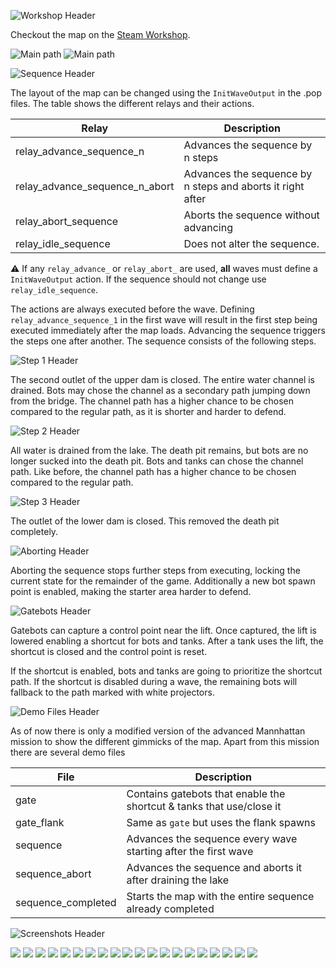 ![Workshop Header](./doc/headers/renders/workshop.png)

Checkout the map on the [Steam Workshop](https://steamcommunity.com/sharedfiles/filedetails/?id=3532548365).

![Main path](./doc/gifs/path_main.gif)
![Main path](./doc/gifs/path_water.gif)

![Sequence Header](./doc/headers/renders/sequence.png)

The layout of the map can be changed using the `InitWaveOutput` in the .pop files. The table shows the different relays and their actions.

| Relay                          | Description                                                |
| ------------------------------ | ---------------------------------------------------------- |
| relay_advance_sequence_n       | Advances the sequence by n steps                           |
| relay_advance_sequence_n_abort | Advances the sequence by n steps and aborts it right after |
| relay_abort_sequence           | Aborts the sequence without advancing                      |
| relay_idle_sequence            | Does not alter the sequence.                               |

⚠️ If any `relay_advance_` or `relay_abort_` are used, **all** waves must define a `InitWaveOutput` action. If the sequence should not change use `relay_idle_sequence`.

The actions are always executed before the wave. Defining `relay_advance_sequence_1` in the first wave will result in the first step being executed immediately after the map loads. Advancing the sequence triggers the steps one after another. The sequence consists of the following steps.

![Step 1 Header](./doc/headers/renders/step_2.png)

The second outlet of the upper dam is closed. The entire water channel is drained. Bots may chose the channel as a secondary path jumping down from the bridge. The channel path has a higher chance to be chosen compared to the regular path, as it is shorter and harder to defend.

![Step 2 Header](./doc/headers/renders/step_3.png)

All water is drained from the lake. The death pit remains, but bots are no longer sucked into the death pit. Bots and tanks can chose the channel path. Like before, the channel path has a higher chance to be chosen compared to the regular path.

![Step 3 Header](./doc/headers/renders/step_4.png)

The outlet of the lower dam is closed. This removed the death pit completely.

![Aborting Header](./doc/headers/renders/failure.png)

Aborting the sequence stops further steps from executing, locking the current state for the remainder of the game. Additionally a new bot spawn point is enabled, making the starter area harder to defend.

![Gatebots Header](./doc/headers/renders/gatebots.png)

Gatebots can capture a control point near the lift. Once captured, the lift is lowered enabling a shortcut for bots and tanks. After a tank uses the lift, the shortcut is closed and the control point is reset.

If the shortcut is enabled, bots and tanks are going to prioritize the shortcut path. If the shortcut is disabled during a wave, the remaining bots will fallback to the path marked with white projectors.

![Demo Files Header](./doc/headers/renders/demo_files.png)

As of now there is only a modified version of the advanced Mannhattan mission to show the different gimmicks of the map. Apart from this mission there are several demo files

| File               | Description                                                          |
| ------------------ | -------------------------------------------------------------------- |
| gate               | Contains gatebots that enable the shortcut & tanks that use/close it |
| gate_flank         | Same as `gate` but uses the flank spawns                             |
| sequence           | Advances the sequence every wave starting after the first wave       |
| sequence_abort     | Advances the sequence and aborts it after draining the lake          |
| sequence_completed | Starts the map with the entire sequence already completed            |

![Screenshots Header](./doc/headers/renders/screenshots.png)

![](./doc/screenshots/mvm_ascent_position_00.jpg)
![](./doc/screenshots/mvm_ascent_position_01.jpg)
![](./doc/screenshots/mvm_ascent_position_02.jpg)
![](./doc/screenshots/mvm_ascent_position_03.jpg)
![](./doc/screenshots/mvm_ascent_position_04.jpg)
![](./doc/screenshots/mvm_ascent_position_05.jpg)
![](./doc/screenshots/mvm_ascent_position_06.jpg)
![](./doc/screenshots/mvm_ascent_position_07.jpg)
![](./doc/screenshots/mvm_ascent_position_08.jpg)
![](./doc/screenshots/mvm_ascent_position_09.jpg)
![](./doc/screenshots/mvm_ascent_position_10.jpg)
![](./doc/screenshots/mvm_ascent_position_11.jpg)
![](./doc/screenshots/mvm_ascent_position_12.jpg)
![](./doc/screenshots/mvm_ascent_position_13.jpg)
![](./doc/screenshots/mvm_ascent_position_14.jpg)
![](./doc/screenshots/mvm_ascent_position_15.jpg)
![](./doc/screenshots/mvm_ascent_position_16.jpg)
![](./doc/screenshots/mvm_ascent_position_17.jpg)
![](./doc/screenshots/mvm_ascent_position_18.jpg)
![](./doc/screenshots/mvm_ascent_position_19.jpg)
